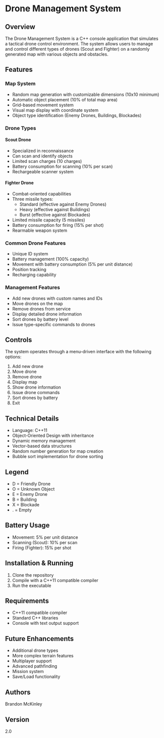 # Drone Management System

## Overview
The Drone Management System is a C++ console application that simulates a tactical drone control environment. The system allows users to manage and control different types of drones (Scout and Fighter) on a randomly generated map with various objects and obstacles.

## Features

### Map System
- Random map generation with customizable dimensions (10x10 minimum)
- Automatic object placement (10% of total map area)
- Grid-based movement system
- Visual map display with coordinate system
- Object type identification (Enemy Drones, Buildings, Blockades)

### Drone Types

#### Scout Drone
- Specialized in reconnaissance
- Can scan and identify objects
- Limited scan charges (10 charges)
- Battery consumption for scanning (10% per scan)
- Rechargeable scanner system

#### Fighter Drone
- Combat-oriented capabilities
- Three missile types:
    - Standard (effective against Enemy Drones)
    - Heavy (effective against Buildings)
    - Burst (effective against Blockades)
- Limited missile capacity (5 missiles)
- Battery consumption for firing (15% per shot)
- Rearmable weapon system

### Common Drone Features
- Unique ID system
- Battery management (100% capacity)
- Movement with battery consumption (5% per unit distance)
- Position tracking
- Recharging capability

### Management Features
- Add new drones with custom names and IDs
- Move drones on the map
- Remove drones from service
- Display detailed drone information
- Sort drones by battery level
- Issue type-specific commands to drones

## Controls
The system operates through a menu-driven interface with the following options:
1. Add new drone
2. Move drone
3. Remove drone
4. Display map
5. Show drone information
6. Issue drone commands
7. Sort drones by battery
8. Exit

## Technical Details
- Language: C++11
- Object-Oriented Design with inheritance
- Dynamic memory management
- Vector-based data structures
- Random number generation for map creation
- Bubble sort implementation for drone sorting

## Legend
- D = Friendly Drone 
- O = Unknown Object 
- E = Enemy Drone 
- B = Building 
- X = Blockade 
- . = Empty

## Battery Usage
- Movement: 5% per unit distance
- Scanning (Scout): 10% per scan
- Firing (Fighter): 15% per shot

## Installation & Running
1. Clone the repository
2. Compile with a C++11 compatible compiler
3. Run the executable

## Requirements
- C++11 compatible compiler
- Standard C++ libraries
- Console with text output support

## Future Enhancements
- Additional drone types
- More complex terrain features
- Multiplayer support
- Advanced pathfinding
- Mission system
- Save/Load functionality

## Authors
Brandon McKinley

## Version
2.0
